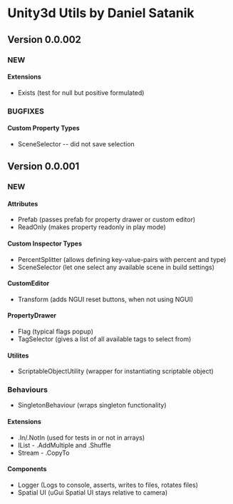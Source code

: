 # Unity3d Utils by Daniel Satanik

## Version 0.0.002

### NEW

#### Extensions
* Exists (test for null but positive formulated)

### BUGFIXES

#### Custom Property Types
* SceneSelector -- did not save selection

## Version 0.0.001

### NEW

#### Attributes
* Prefab (passes prefab for property drawer or custom editor)
* ReadOnly (makes property readonly in play mode)

#### Custom Inspector Types
* PercentSplitter (allows defining key-value-pairs with percent and type)
* SceneSelector (let one select any available scene in build settings)

#### CustomEditor
* Transform (adds NGUI reset buttons, when not using NGUI)

#### PropertyDrawer
* Flag (typical flags popup)
* TagSelector (gives a list of all available tags to select from)

#### Utilites
* ScriptableObjectUtility (wrapper for instantiating scriptable object)

### Behaviours
* SingletonBehaviour (wraps singleton functionality)

#### Extensions
* .In/.NotIn (used for tests in or not in arrays)
* IList - .AddMultiple and .Shuffle
* Stream - .CopyTo

#### Components
* Logger (Logs to console, asserts, writes to files, rotates files)
* Spatial UI (uGui Spatial UI stays relative to camera)